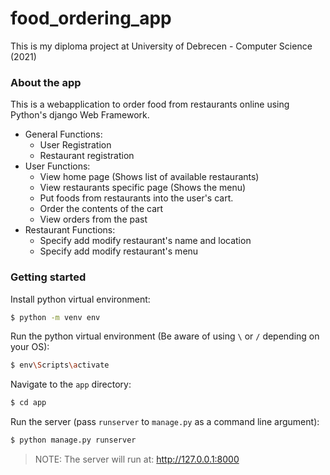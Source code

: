 # food_ordering_app

This is my diploma project at University of Debrecen - Computer Science (2021)

### About the app

This is a webapplication to order food from restaurants online using Python's django Web Framework.

* General Functions:
  * User Registration
  * Restaurant registration
* User Functions:
  * View home page (Shows list of available restaurants)
  * View restaurants specific page (Shows the menu)
  * Put foods from restaurants into the user's cart.
  * Order the contents of the cart
  * View orders from the past
* Restaurant Functions:
  * Specify add modify restaurant's name and location
  * Specify add modify restaurant's menu

### Getting started

Install python virtual environment:

```bash
$ python -m venv env
```

Run the python virtual environment (Be aware of using `\` or `/` depending on your OS):
```bash
$ env\Scripts\activate
```

Navigate to the `app` directory:
```bash
$ cd app
```

Run the server (pass `runserver` to `manage.py` as a command line argument):
```bash
$ python manage.py runserver
```

> NOTE: The server will run at: http://127.0.0.1:8000

